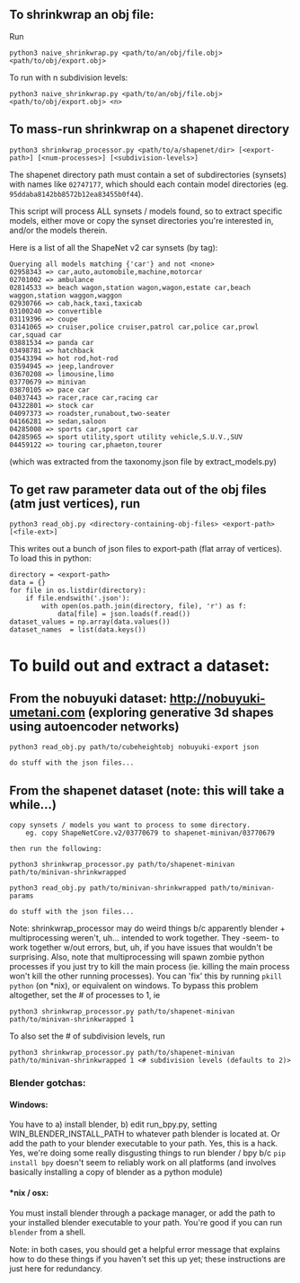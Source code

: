 
## To shrinkwrap an obj file:

Run

    python3 naive_shrinkwrap.py <path/to/an/obj/file.obj> <path/to/obj/export.obj>

To run with n subdivision levels:

    python3 naive_shrinkwrap.py <path/to/an/obj/file.obj> <path/to/obj/export.obj> <n>


## To mass-run shrinkwrap on a shapenet directory

    python3 shrinkwrap_processor.py <path/to/a/shapenet/dir> [<export-path>] [<num-processes>] [<subdivision-levels>]
    
The shapenet directory path must contain a set of subdirectories (synsets) with names like `02747177`, which should each contain model directories (eg. `95ddaba8142bb8572b12ea83455b0f44`).

This script will process ALL synsets / models found, so to extract specific models, either move or copy the synset directories you're interested in, and/or the models therein.

Here is a list of all the ShapeNet v2 car synsets (by tag):

    Querying all models matching {'car'} and not <none>
    02958343 => car,auto,automobile,machine,motorcar
    02701002 => ambulance
    02814533 => beach wagon,station wagon,wagon,estate car,beach waggon,station waggon,waggon
    02930766 => cab,hack,taxi,taxicab
    03100240 => convertible
    03119396 => coupe
    03141065 => cruiser,police cruiser,patrol car,police car,prowl car,squad car
    03881534 => panda car
    03498781 => hatchback
    03543394 => hot rod,hot-rod
    03594945 => jeep,landrover
    03670208 => limousine,limo
    03770679 => minivan
    03870105 => pace car
    04037443 => racer,race car,racing car
    04322801 => stock car
    04097373 => roadster,runabout,two-seater
    04166281 => sedan,saloon
    04285008 => sports car,sport car
    04285965 => sport utility,sport utility vehicle,S.U.V.,SUV
    04459122 => touring car,phaeton,tourer

(which was extracted from the taxonomy.json file by extract_models.py)

## To get raw parameter data out of the obj files (atm just vertices), run

    python3 read_obj.py <directory-containing-obj-files> <export-path> [<file-ext>]

This writes out a bunch of json files to export-path (flat array of vertices). To load this in python:
    
    directory = <export-path>
    data = {}
    for file in os.listdir(directory):
        if file.endswith('.json'):
            with open(os.path.join(directory, file), 'r') as f:
                data[file] = json.loads(f.read())
    dataset_values = np.array(data.values())
    dataset_names  = list(data.keys())


# To build out and extract a dataset:

## From the nobuyuki dataset: http://nobuyuki-umetani.com (exploring generative 3d shapes using autoencoder networks)

    python3 read_obj.py path/to/cubeheightobj nobuyuki-export json

    do stuff with the json files...

## From the shapenet dataset (note: this will take a while...)

    copy synsets / models you want to process to some directory.
        eg. copy ShapeNetCore.v2/03770679 to shapenet-minivan/03770679

    then run the following:

    python3 shrinkwrap_processor.py path/to/shapenet-minivan path/to/minivan-shrinkwrapped

    python3 read_obj.py path/to/minivan-shrinkwrapped path/to/minivan-params

    do stuff with the json files...

Note: shrinkwrap_processor may do weird things b/c apparently blender + multiprocessing weren't, uh... intended to work together. They -seem- to work together w/out errors, but, uh, if you have issues that wouldn't be surprising. Also, note that multiprocessing will spawn zombie python processes if you just try to kill the main process (ie. killing the main process won't kill the other running processes). You can 'fix' this by running `pkill python` (on \*nix), or equivalent on windows. To bypass this problem altogether, set the # of processes to 1, ie

    python3 shrinkwrap_processor.py path/to/shapenet-minivan path/to/minivan-shrinkwrapped 1

To also set the # of subdivision levels, run

    python3 shrinkwrap_processor.py path/to/shapenet-minivan path/to/minivan-shrinkwrapped 1 <# subdivision levels (defaults to 2)>

### Blender gotchas:

#### Windows:

You have to a) install blender, b) edit run_bpy.py, setting WIN_BLENDER_INSTALL_PATH to whatever path blender is located at. Or add the path to your blender executable to your path. Yes, this is a hack. Yes, we're doing some really disgusting things to run blender / bpy b/c `pip install bpy` doesn't seem to reliably work on all platforms (and involves basically installing a copy of blender as a python module)

#### \*nix / osx:

You must install blender through a package manager, or add the path to your installed blender executable to your path. You're good if you can run `blender` from a shell.


Note: in both cases, you should get a helpful error message that explains how to do these things if you haven't set this up yet; these instructions are just here for redundancy.
